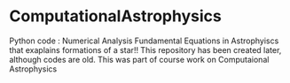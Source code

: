 # ComputationalAstrophysics
Python code : Numerical Analysis Fundamental  Equations in Astrophyiscs that exaplains formations of a star!!
This repository has been created later,  although codes are old. This was part of course work on Computaional Astrophysics 